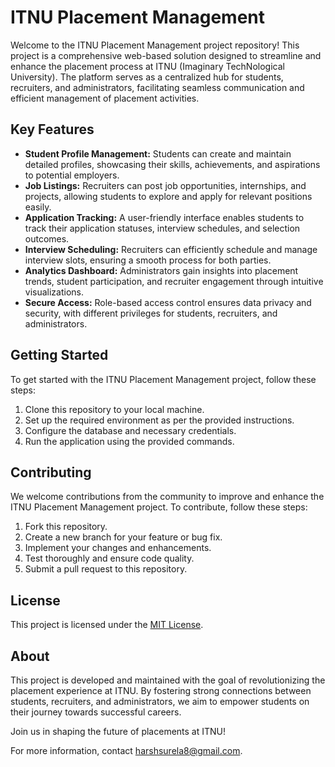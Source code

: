 # ITNU Placement Management

Welcome to the ITNU Placement Management project repository! This project is a comprehensive web-based solution designed to streamline and enhance the placement process at ITNU (Imaginary TechNological University). The platform serves as a centralized hub for students, recruiters, and administrators, facilitating seamless communication and efficient management of placement activities.

## Key Features

- **Student Profile Management:** Students can create and maintain detailed profiles, showcasing their skills, achievements, and aspirations to potential employers.
- **Job Listings:** Recruiters can post job opportunities, internships, and projects, allowing students to explore and apply for relevant positions easily.
- **Application Tracking:** A user-friendly interface enables students to track their application statuses, interview schedules, and selection outcomes.
- **Interview Scheduling:** Recruiters can efficiently schedule and manage interview slots, ensuring a smooth process for both parties.
- **Analytics Dashboard:** Administrators gain insights into placement trends, student participation, and recruiter engagement through intuitive visualizations.
- **Secure Access:** Role-based access control ensures data privacy and security, with different privileges for students, recruiters, and administrators.

## Getting Started

To get started with the ITNU Placement Management project, follow these steps:

1. Clone this repository to your local machine.
2. Set up the required environment as per the provided instructions.
3. Configure the database and necessary credentials.
4. Run the application using the provided commands.

## Contributing

We welcome contributions from the community to improve and enhance the ITNU Placement Management project. To contribute, follow these steps:

1. Fork this repository.
2. Create a new branch for your feature or bug fix.
3. Implement your changes and enhancements.
4. Test thoroughly and ensure code quality.
5. Submit a pull request to this repository.

## License

This project is licensed under the [MIT License](LICENSE).

## About

This project is developed and maintained with the goal of revolutionizing the placement experience at ITNU. By fostering strong connections between students, recruiters, and administrators, we aim to empower students on their journey towards successful careers.

Join us in shaping the future of placements at ITNU!

For more information, contact [harshsurela8@gmail.com](mailto:harshsurela8@gmail.com).
